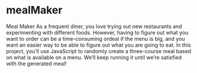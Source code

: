 # mealMaker
Meal Maker As a frequent diner, you love trying out new restaurants and experimenting with different foods. However, having to figure out what you want to order can be a time-consuming ordeal if the menu is big, and you want an easier way to be able to figure out what you are going to eat.  In this project, you’ll use JavaScript to randomly create a three-course meal based on what is available on a menu. We’ll keep running it until we’re satisfied with the generated meal!
